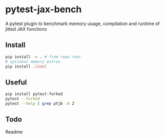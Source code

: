 # pytest-jax-bench
A pytest plugin to benchmark memory usage, compilation and runtime of jitted JAX functions

## Install

```bash
pip install -e . # from repo root
# optional memory extras
pip install .[mem]
```

## Useful
```bash
pip install pytest-forked
pytest --forked
pytest --help | grep ptjb -A 2
```

## Todo
Readme